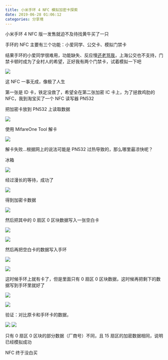 ```yaml
---
title: 小米手环 4 NFC 模拟加密卡探索
date: 2019-06-28 01:06:12
categories: 分享境
---
```

小米手环 4 NFC 版一发售就迫不及待找黄牛买了一只

手环的 NFC 主要有三个功能：小爱同学、公交卡、模拟门禁卡

结果手环的小爱同学很难用，功能缺失、反应慢[还老骂我](https://twitter.com/DIYgod/status/1141718298658086913)，上海公交也不支持，门禁卡顿时成为了全村人的希望，正好我有两个门禁卡，试着模拟一下吧

![](/images/pn5321.jpg)

这 NFC 一事无成，像极了人生
<!--more-->
第一张是 ID 卡，铁定没救了，希望全在第二张加密 IC 卡上，为了拯救鸡肋的 NFC，我到淘宝买了一个 NFC 读写器 PN532

把加密卡放到 PN532 上读取数据

![](/images/pn5322.jpg)

使用 MifareOne Tool 解卡

![](/images/pn5323.png)

解卡失败...根据网上的说法可能是 PN532 过热导致的，那么哪里最凉快呢？

冰箱

![](/images/pn5324.jpg)

经过漫长的等待，成功了

![](/images/pn5325.png)

得到加密卡数据

![](/images/pn5326.png)

然后把其中的 0 扇区 0 区块数据写入一张空白卡

![](/images/pn5327.jpg)

![](/images/pn5328.png)

然后再把空白卡的数据写入手环

![](/images/pn5329.jpg)

![](/images/pn53210.jpg)

这时候手环上就有卡了，但是里面只有 0 扇区 0 区块数据，这时候再把剩下的数据写到手环里就好了

![](/images/pn53211.jpg)

![](/images/pn53212.png)

验证：对比原卡和手环卡的数据，

![](/images/pn53213.png)
![](/images/pn53214.png)

只有 0 扇区 0 区块的部分数据（厂商号）不同，且 15 扇区的加密数据相同，说明已经模拟成功

NFC 终于没白买